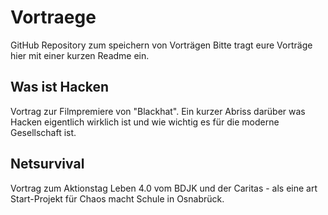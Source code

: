 # Vortraege
GitHub Repository zum speichern von Vorträgen
Bitte tragt eure Vorträge hier mit einer kurzen Readme ein.

## Was ist Hacken
Vortrag zur Filmpremiere von "Blackhat". Ein kurzer Abriss darüber was Hacken eigentlich wirklich ist und wie wichtig es für die moderne Gesellschaft ist.

## Netsurvival
Vortrag zum Aktionstag Leben 4.0 vom BDJK und der Caritas - als eine art Start-Projekt für Chaos macht Schule in Osnabrück.
